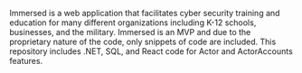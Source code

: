 Immersed is a web application that facilitates cyber security training and education for many different organizations including K-12 schools, businesses, and the military. Immersed is an MVP and due to the proprietary nature of the code, only snippets of code are included. This repository includes .NET, SQL, and React code for Actor and ActorAccounts features.
